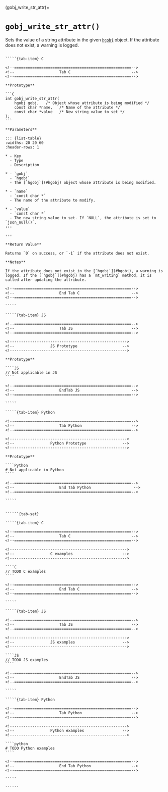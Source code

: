 <!-- ============================================================== -->
(gobj_write_str_attr)=
# `gobj_write_str_attr()`
<!-- ============================================================== -->

Sets the value of a string attribute in the given [`hgobj`](#hgobj) object. If the attribute does not exist, a warning is logged.

<!------------------------------------------------------------>
<!--                    Prototypes                          -->
<!------------------------------------------------------------>

``````{tab-set}

`````{tab-item} C

<!--====================================================-->
<!--                    Tab C                           -->
<!--====================================================-->

**Prototype**

```C
int gobj_write_str_attr(
    hgobj gobj,   /* Object whose attribute is being modified */
    const char *name,   /* Name of the attribute */
    const char *value   /* New string value to set */
);
```

**Parameters**

::: {list-table}
:widths: 20 20 60
:header-rows: 1

* - Key
  - Type
  - Description

* - `gobj`
  - `hgobj`
  - The [`hgobj`](#hgobj) object whose attribute is being modified.

* - `name`
  - `const char *`
  - The name of the attribute to modify.

* - `value`
  - `const char *`
  - The new string value to set. If `NULL`, the attribute is set to `json_null()`.
:::

---

**Return Value**

Returns `0` on success, or `-1` if the attribute does not exist.

**Notes**

If the attribute does not exist in the [`hgobj`](#hgobj), a warning is logged. If the [`hgobj`](#hgobj) has a `mt_writing` method, it is called after updating the attribute.

<!--====================================================-->
<!--                    End Tab C                       -->
<!--====================================================-->

`````

`````{tab-item} JS

<!--====================================================-->
<!--                    Tab JS                          -->
<!--====================================================-->

<!---------------------------------------------------->
<!--                JS Prototype                    -->
<!---------------------------------------------------->

**Prototype**

````JS
// Not applicable in JS
````

<!--====================================================-->
<!--                    EndTab JS                       -->
<!--====================================================-->

`````

`````{tab-item} Python

<!--====================================================-->
<!--                    Tab Python                      -->
<!--====================================================-->

<!---------------------------------------------------->
<!--                Python Prototype                -->
<!---------------------------------------------------->

**Prototype**

````Python
# Not applicable in Python
````

<!--====================================================-->
<!--                    End Tab Python                   -->
<!--====================================================-->

`````

``````

<!------------------------------------------------------------>
<!--                    Examples                            -->
<!------------------------------------------------------------>

```````{dropdown} Examples

``````{tab-set}

`````{tab-item} C

<!--====================================================-->
<!--                    Tab C                           -->
<!--====================================================-->

<!---------------------------------------------------->
<!--                C examples                      -->
<!---------------------------------------------------->

````C
// TODO C examples
````

<!--====================================================-->
<!--                    End Tab C                       -->
<!--====================================================-->

`````

`````{tab-item} JS

<!--====================================================-->
<!--                    Tab JS                          -->
<!--====================================================-->

<!---------------------------------------------------->
<!--                JS examples                     -->
<!---------------------------------------------------->

````JS
// TODO JS examples
````

<!--====================================================-->
<!--                    EndTab JS                       -->
<!--====================================================-->

`````

`````{tab-item} Python

<!--====================================================-->
<!--                    Tab Python                      -->
<!--====================================================-->

<!---------------------------------------------------->
<!--                Python examples                 -->
<!---------------------------------------------------->

````python
# TODO Python examples
````

<!--====================================================-->
<!--                    End Tab Python                  -->
<!--====================================================-->

`````

``````

```````

